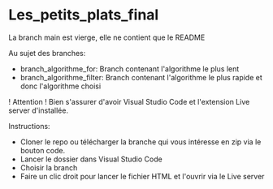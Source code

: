 # Les_petits_plats_final

La branch main est vierge, elle ne contient que le README

Au sujet des branches:

- branch_algorithme_for: Branch contenant l'algorithme le plus lent
- branch_algorithme_filter: Branch contenant l'algorithme le plus rapide et donc l'algorithme choisi

! Attention ! Bien s'assurer d'avoir Visual Studio Code et l'extension Live server d'installée.

Instructions: 
- Cloner le repo ou télécharger la branche qui vous intéresse en zip via le bouton code.
- Lancer le dossier dans Visual Studio Code
- Choisir la branch 
- Faire un clic droit pour lancer le fichier HTML et l'ouvrir via le Live server
